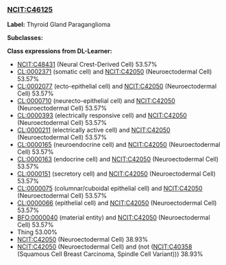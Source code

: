 
### [NCIT:C46125](http://purl.obolibrary.org/obo/NCIT_C46125)
**Label:** Thyroid Gland Paraganglioma

**Subclasses:** 

**Class expressions from DL-Learner:**

- [NCIT:C48431](http://purl.obolibrary.org/obo/NCIT_C48431) (Neural Crest-Derived Cell) 53.57%
- [CL:0002371](http://purl.obolibrary.org/obo/CL_0002371) (somatic cell) and [NCIT:C42050](http://purl.obolibrary.org/obo/NCIT_C42050) (Neuroectodermal Cell) 53.57%
- [CL:0002077](http://purl.obolibrary.org/obo/CL_0002077) (ecto-epithelial cell) and [NCIT:C42050](http://purl.obolibrary.org/obo/NCIT_C42050) (Neuroectodermal Cell) 53.57%
- [CL:0000710](http://purl.obolibrary.org/obo/CL_0000710) (neurecto-epithelial cell) and [NCIT:C42050](http://purl.obolibrary.org/obo/NCIT_C42050) (Neuroectodermal Cell) 53.57%
- [CL:0000393](http://purl.obolibrary.org/obo/CL_0000393) (electrically responsive cell) and [NCIT:C42050](http://purl.obolibrary.org/obo/NCIT_C42050) (Neuroectodermal Cell) 53.57%
- [CL:0000211](http://purl.obolibrary.org/obo/CL_0000211) (electrically active cell) and [NCIT:C42050](http://purl.obolibrary.org/obo/NCIT_C42050) (Neuroectodermal Cell) 53.57%
- [CL:0000165](http://purl.obolibrary.org/obo/CL_0000165) (neuroendocrine cell) and [NCIT:C42050](http://purl.obolibrary.org/obo/NCIT_C42050) (Neuroectodermal Cell) 53.57%
- [CL:0000163](http://purl.obolibrary.org/obo/CL_0000163) (endocrine cell) and [NCIT:C42050](http://purl.obolibrary.org/obo/NCIT_C42050) (Neuroectodermal Cell) 53.57%
- [CL:0000151](http://purl.obolibrary.org/obo/CL_0000151) (secretory cell) and [NCIT:C42050](http://purl.obolibrary.org/obo/NCIT_C42050) (Neuroectodermal Cell) 53.57%
- [CL:0000075](http://purl.obolibrary.org/obo/CL_0000075) (columnar/cuboidal epithelial cell) and [NCIT:C42050](http://purl.obolibrary.org/obo/NCIT_C42050) (Neuroectodermal Cell) 53.57%
- [CL:0000066](http://purl.obolibrary.org/obo/CL_0000066) (epithelial cell) and [NCIT:C42050](http://purl.obolibrary.org/obo/NCIT_C42050) (Neuroectodermal Cell) 53.57%
- [BFO:0000040](http://purl.obolibrary.org/obo/BFO_0000040) (material entity) and [NCIT:C42050](http://purl.obolibrary.org/obo/NCIT_C42050) (Neuroectodermal Cell) 53.57%
- Thing 53.00%
- [NCIT:C42050](http://purl.obolibrary.org/obo/NCIT_C42050) (Neuroectodermal Cell) 38.93%
- [NCIT:C42050](http://purl.obolibrary.org/obo/NCIT_C42050) (Neuroectodermal Cell) and (not ([NCIT:C40358](http://purl.obolibrary.org/obo/NCIT_C40358) (Squamous Cell Breast Carcinoma, Spindle Cell Variant))) 38.93%



